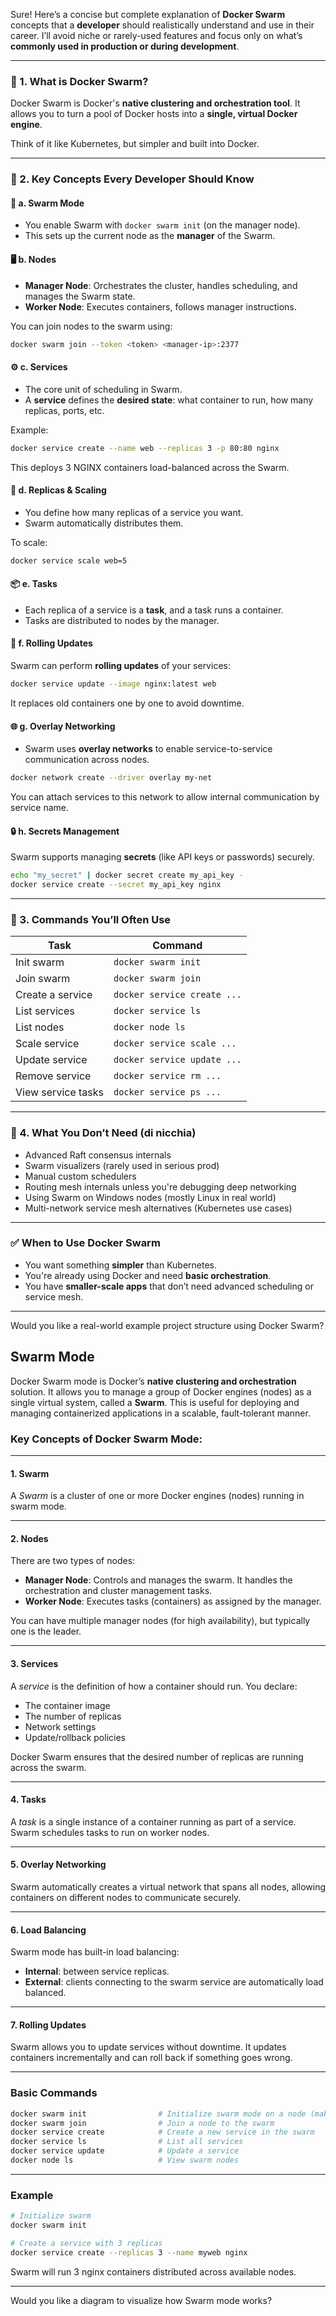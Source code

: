 Sure! Here’s a concise but complete explanation of **Docker Swarm** concepts that a **developer** should realistically understand and use in their career. I’ll avoid niche or rarely-used features and focus only on what’s **commonly used in production or during development**.

---

### 🔹 1. What is Docker Swarm?

Docker Swarm is Docker's **native clustering and orchestration tool**. It allows you to turn a pool of Docker hosts into a **single, virtual Docker engine**.

Think of it like Kubernetes, but simpler and built into Docker.

---

### 🔹 2. Key Concepts Every Developer Should Know

#### 🧠 a. **Swarm Mode**

* You enable Swarm with `docker swarm init` (on the manager node).
* This sets up the current node as the **manager** of the Swarm.

#### 🖥️ b. **Nodes**

* **Manager Node**: Orchestrates the cluster, handles scheduling, and manages the Swarm state.
* **Worker Node**: Executes containers, follows manager instructions.

You can join nodes to the swarm using:

```bash
docker swarm join --token <token> <manager-ip>:2377
```

#### ⚙️ c. **Services**

* The core unit of scheduling in Swarm.
* A **service** defines the **desired state**: what container to run, how many replicas, ports, etc.

Example:

```bash
docker service create --name web --replicas 3 -p 80:80 nginx
```

This deploys 3 NGINX containers load-balanced across the Swarm.

#### 🔁 d. **Replicas & Scaling**

* You define how many replicas of a service you want.
* Swarm automatically distributes them.

To scale:

```bash
docker service scale web=5
```

#### 📦 e. **Tasks**

* Each replica of a service is a **task**, and a task runs a container.
* Tasks are distributed to nodes by the manager.

#### 🔄 f. **Rolling Updates**

Swarm can perform **rolling updates** of your services:

```bash
docker service update --image nginx:latest web
```

It replaces old containers one by one to avoid downtime.

#### 🌐 g. **Overlay Networking**

* Swarm uses **overlay networks** to enable service-to-service communication across nodes.

```bash
docker network create --driver overlay my-net
```

You can attach services to this network to allow internal communication by service name.

#### 🔒 h. **Secrets Management**

Swarm supports managing **secrets** (like API keys or passwords) securely.

```bash
echo "my_secret" | docker secret create my_api_key -
docker service create --secret my_api_key nginx
```

---

### 🔹 3. Commands You’ll Often Use

| Task               | Command                     |
| ------------------ | --------------------------- |
| Init swarm         | `docker swarm init`         |
| Join swarm         | `docker swarm join`         |
| Create a service   | `docker service create ...` |
| List services      | `docker service ls`         |
| List nodes         | `docker node ls`            |
| Scale service      | `docker service scale ...`  |
| Update service     | `docker service update ...` |
| Remove service     | `docker service rm ...`     |
| View service tasks | `docker service ps ...`     |

---

### 🔹 4. What You Don’t Need (di nicchia)

* Advanced Raft consensus internals
* Swarm visualizers (rarely used in serious prod)
* Manual custom schedulers
* Routing mesh internals unless you're debugging deep networking
* Using Swarm on Windows nodes (mostly Linux in real world)
* Multi-network service mesh alternatives (Kubernetes use cases)

---

### ✅ When to Use Docker Swarm

* You want something **simpler** than Kubernetes.
* You're already using Docker and need **basic orchestration**.
* You have **smaller-scale apps** that don’t need advanced scheduling or service mesh.

---

Would you like a real-world example project structure using Docker Swarm?




## Swarm Mode

Docker Swarm mode is Docker’s **native clustering and orchestration** solution. It allows you to manage a group of Docker engines (nodes) as a single virtual system, called a **Swarm**. This is useful for deploying and managing containerized applications in a scalable, fault-tolerant manner.

### Key Concepts of Docker Swarm Mode:

---

#### 1. **Swarm**

A *Swarm* is a cluster of one or more Docker engines (nodes) running in swarm mode.

---

#### 2. **Nodes**

There are two types of nodes:

* **Manager Node**: Controls and manages the swarm. It handles the orchestration and cluster management tasks.
* **Worker Node**: Executes tasks (containers) as assigned by the manager.

You can have multiple manager nodes (for high availability), but typically one is the leader.

---

#### 3. **Services**

A *service* is the definition of how a container should run. You declare:

* The container image
* The number of replicas
* Network settings
* Update/rollback policies

Docker Swarm ensures that the desired number of replicas are running across the swarm.

---

#### 4. **Tasks**

A *task* is a single instance of a container running as part of a service. Swarm schedules tasks to run on worker nodes.

---

#### 5. **Overlay Networking**

Swarm automatically creates a virtual network that spans all nodes, allowing containers on different nodes to communicate securely.

---

#### 6. **Load Balancing**

Swarm mode has built-in load balancing:

* **Internal**: between service replicas.
* **External**: clients connecting to the swarm service are automatically load balanced.

---

#### 7. **Rolling Updates**

Swarm allows you to update services without downtime. It updates containers incrementally and can roll back if something goes wrong.

---

### Basic Commands

```bash
docker swarm init                # Initialize swarm mode on a node (makes it a manager)
docker swarm join                # Join a node to the swarm
docker service create            # Create a new service in the swarm
docker service ls                # List all services
docker service update            # Update a service
docker node ls                   # View swarm nodes
```

---

### Example

```bash
# Initialize swarm
docker swarm init

# Create a service with 3 replicas
docker service create --replicas 3 --name myweb nginx
```

Swarm will run 3 nginx containers distributed across available nodes.

---

Would you like a diagram to visualize how Swarm mode works?

